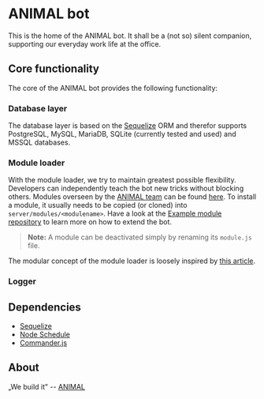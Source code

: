 # ANIMAL bot
This is the home of the ANIMAL bot. It shall be a (not so) silent companion, supporting our everyday work life at the office.

## Core functionality
The core of the ANIMAL bot provides the following functionality:

### Database layer
The database layer is based on the [Sequelize](http://docs.sequelizejs.com/en/latest/) ORM and therefor supports PostgreSQL, MySQL, MariaDB, SQLite (currently tested and used) and MSSQL databases.

### Module loader
With the module loader, we try to maintain greatest possible flexibility. Developers can independently teach the bot new tricks without blocking others. Modules overseen by the [ANIMAL team](http://animal.at) can be found [here](https://github.com/AnimalBot). To install a module, it usually needs to be copied (or cloned) into  `server/modules/<modulename>`. Have a look at the [Example module repository](https://github.com/AnimalBot/example) to learn more on how to extend the bot.

> **Note:** A module can be deactivated simply by renaming its `module.js` file.

The modular concept of the module loader is loosely inspired by [this article](https://strongloop.com/strongblog/modular-node-js-express/).

### Logger
## Dependencies
- [Sequelize](http://docs.sequelizejs.com/en/latest/)
- [Node Schedule](https://github.com/node-schedule/node-schedule)
- [Commander.js](https://github.com/tj/commander.js)

## About
„We build it" -- [ANIMAL](http://animal.at)
